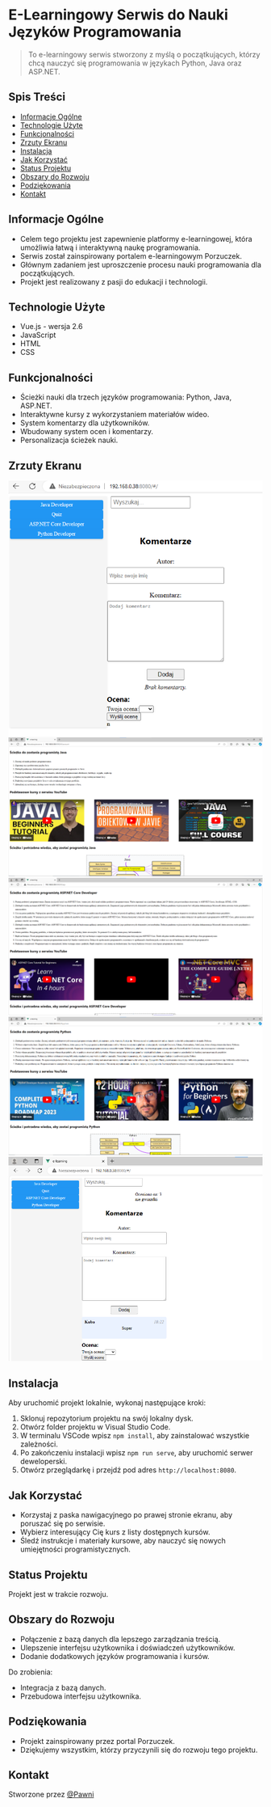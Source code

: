 # E-Learningowy Serwis do Nauki Języków Programowania

> To e-learningowy serwis stworzony z myślą o początkujących, którzy chcą nauczyć się programowania w językach Python, Java oraz ASP.NET.

## Spis Treści
* [Informacje Ogólne](#informacje-ogólne)
* [Technologie Użyte](#technologie-użyte)
* [Funkcjonalności](#funkcjonalności)
* [Zrzuty Ekranu](#zrzuty-ekranu)
* [Instalacja](#instalacja)
* [Jak Korzystać](#jak-korzystać)
* [Status Projektu](#status-projektu)
* [Obszary do Rozwoju](#obszary-do-rozwoju)
* [Podziękowania](#podziękowania)
* [Kontakt](#kontakt)

## Informacje Ogólne
- Celem tego projektu jest zapewnienie platformy e-learningowej, która umożliwia łatwą i interaktywną naukę programowania.
- Serwis został zainspirowany portalem e-learningowym Porzuczek.
- Głównym zadaniem jest uproszczenie procesu nauki programowania dla początkujących.
- Projekt jest realizowany z pasji do edukacji i technologii.

## Technologie Użyte
- Vue.js - wersja 2.6
- JavaScript
- HTML
- CSS

## Funkcjonalności
- Ścieżki nauki dla trzech języków programowania: Python, Java, ASP.NET.
- Interaktywne kursy z wykorzystaniem materiałów wideo.
- System komentarzy dla użytkowników.
- Wbudowany system ocen i komentarzy.
- Personalizacja ścieżek nauki.

## Zrzuty Ekranu

![Strona główna](Screenshots/s1.png)
![Kurs Java](Screenshots/s2.png)
![Kurs ASP.net](Screenshots/s3.png)
![Kurs Python](Screenshots/s4.png)
![Dodawanie komentarzy i ocen](Screenshots/s5.png)

## Instalacja
Aby uruchomić projekt lokalnie, wykonaj następujące kroki:
1. Sklonuj repozytorium projektu na swój lokalny dysk.
2. Otwórz folder projektu w Visual Studio Code.
3. W terminalu VSCode wpisz `npm install`, aby zainstalować wszystkie zależności.
4. Po zakończeniu instalacji wpisz `npm run serve`, aby uruchomić serwer deweloperski.
5. Otwórz przeglądarkę i przejdź pod adres `http://localhost:8080`.

## Jak Korzystać
- Korzystaj z paska nawigacyjnego po prawej stronie ekranu, aby poruszać się po serwisie.
- Wybierz interesujący Cię kurs z listy dostępnych kursów.
- Śledź instrukcje i materiały kursowe, aby nauczyć się nowych umiejętności programistycznych.

## Status Projektu
Projekt jest w trakcie rozwoju.

## Obszary do Rozwoju
- Połączenie z bazą danych dla lepszego zarządzania treścią.
- Ulepszenie interfejsu użytkownika i doświadczeń użytkowników.
- Dodanie dodatkowych języków programowania i kursów.

Do zrobienia:
- Integracja z bazą danych.
- Przebudowa interfejsu użytkownika.

## Podziękowania
- Projekt zainspirowany przez portal Porzuczek.
- Dziękujemy wszystkim, którzy przyczynili się do rozwoju tego projektu.

## Kontakt
Stworzone przez [@Pawni](https://github.com/Pawgni)
